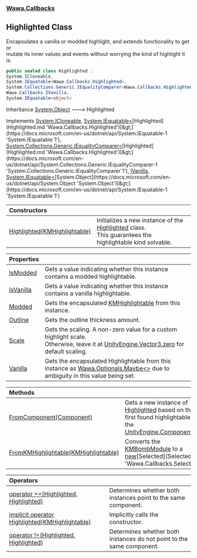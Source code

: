### [Wawa.Callbacks](Wawa.Callbacks.md 'Wawa.Callbacks')

## Highlighted Class

Encapsulates a vanilla or modded highlight, and extends functionality to get or  
mutate its inner values and events without worrying the kind of highlight it is.

```csharp
public sealed class Highlighted :
System.ICloneable,
System.IEquatable<Wawa.Callbacks.Highlighted>,
System.Collections.Generic.IEqualityComparer<Wawa.Callbacks.Highlighted>,
Wawa.Callbacks.IVanilla,
System.IEquatable<object>
```

Inheritance [System.Object](https://docs.microsoft.com/en-us/dotnet/api/System.Object 'System.Object') &#129106; Highlighted

Implements [System.ICloneable](https://docs.microsoft.com/en-us/dotnet/api/System.ICloneable 'System.ICloneable'), [System.IEquatable&lt;](https://docs.microsoft.com/en-us/dotnet/api/System.IEquatable-1 'System.IEquatable`1')[Highlighted](Highlighted.md 'Wawa.Callbacks.Highlighted')[&gt;](https://docs.microsoft.com/en-us/dotnet/api/System.IEquatable-1 'System.IEquatable`1'), [System.Collections.Generic.IEqualityComparer&lt;](https://docs.microsoft.com/en-us/dotnet/api/System.Collections.Generic.IEqualityComparer-1 'System.Collections.Generic.IEqualityComparer`1')[Highlighted](Highlighted.md 'Wawa.Callbacks.Highlighted')[&gt;](https://docs.microsoft.com/en-us/dotnet/api/System.Collections.Generic.IEqualityComparer-1 'System.Collections.Generic.IEqualityComparer`1'), [IVanilla](IVanilla.md 'Wawa.Callbacks.IVanilla'), [System.IEquatable&lt;](https://docs.microsoft.com/en-us/dotnet/api/System.IEquatable-1 'System.IEquatable`1')[System.Object](https://docs.microsoft.com/en-us/dotnet/api/System.Object 'System.Object')[&gt;](https://docs.microsoft.com/en-us/dotnet/api/System.IEquatable-1 'System.IEquatable`1')

| Constructors | |
| :--- | :--- |
| [Highlighted(KMHighlightable)](Highlighted..ctor(KMHighlightable).md 'Wawa.Callbacks.Highlighted.Highlighted(KMHighlightable)') | Initializes a new instance of the [Highlighted](Highlighted.md 'Wawa.Callbacks.Highlighted') class.<br/>This guarantees the highlightable kind solvable. |

| Properties | |
| :--- | :--- |
| [IsModded](Highlighted.IsModded.md 'Wawa.Callbacks.Highlighted.IsModded') | Gets a value indicating whether this instance contains a modded highlightable. |
| [IsVanilla](Highlighted.IsVanilla.md 'Wawa.Callbacks.Highlighted.IsVanilla') | Gets a value indicating whether this instance contains a vanilla highlightable. |
| [Modded](Highlighted.Modded.md 'Wawa.Callbacks.Highlighted.Modded') | Gets the encapsulated [KMHighlightable](https://docs.microsoft.com/en-us/dotnet/api/KMHighlightable 'KMHighlightable') from this instance. |
| [Outline](Highlighted.Outline.md 'Wawa.Callbacks.Highlighted.Outline') | Gets the outline thickness amount. |
| [Scale](Highlighted.Scale.md 'Wawa.Callbacks.Highlighted.Scale') | Gets the scaling. A non-zero value for a custom highlight scale.<br/>Otherwise, leave it at [UnityEngine.Vector3.zero](https://docs.microsoft.com/en-us/dotnet/api/UnityEngine.Vector3.zero 'UnityEngine.Vector3.zero') for default scaling. |
| [Vanilla](Highlighted.Vanilla.md 'Wawa.Callbacks.Highlighted.Vanilla') | Gets the encapsulated Highlightable from this instance as [Wawa.Optionals.Maybe&lt;&gt;](https://docs.microsoft.com/en-us/dotnet/api/Wawa.Optionals.Maybe-1 'Wawa.Optionals.Maybe`1') due to ambiguity in this value being set. |

| Methods | |
| :--- | :--- |
| [FromComponent(Component)](Highlighted.FromComponent(Component).md 'Wawa.Callbacks.Highlighted.FromComponent(Component)') | Gets a new instance of [Highlighted](Highlighted.md 'Wawa.Callbacks.Highlighted') based on the first found highlightable of the [UnityEngine.Component](https://docs.microsoft.com/en-us/dotnet/api/UnityEngine.Component 'UnityEngine.Component'). |
| [FromKMHighlightable(KMHighlightable)](Highlighted.FromKMHighlightable(KMHighlightable).md 'Wawa.Callbacks.Highlighted.FromKMHighlightable(KMHighlightable)') | Converts the [KMBombModule](https://docs.microsoft.com/en-us/dotnet/api/KMBombModule 'KMBombModule') to a [new](https://docs.microsoft.com/en-us/dotnet/csharp/language-reference/keywords/new 'https://docs.microsoft.com/en-us/dotnet/csharp/language-reference/keywords/new')[Selected](Selected.md 'Wawa.Callbacks.Selected'). |

| Operators | |
| :--- | :--- |
| [operator ==(Highlighted, Highlighted)](Highlighted.op_Equality(Highlighted,Highlighted).md 'Wawa.Callbacks.Highlighted.op_Equality(Wawa.Callbacks.Highlighted, Wawa.Callbacks.Highlighted)') | Determines whether both instances point to the same component. |
| [implicit operator Highlighted(KMHighlightable)](Highlighted.Highlighted(KMHighlightable).md 'Wawa.Callbacks.Highlighted.op_Implicit Wawa.Callbacks.Highlighted(KMHighlightable)') | Implicitly calls the constructor. |
| [operator !=(Highlighted, Highlighted)](Highlighted.op_Inequality(Highlighted,Highlighted).md 'Wawa.Callbacks.Highlighted.op_Inequality(Wawa.Callbacks.Highlighted, Wawa.Callbacks.Highlighted)') | Determines whether both instances do not point to the same component. |

